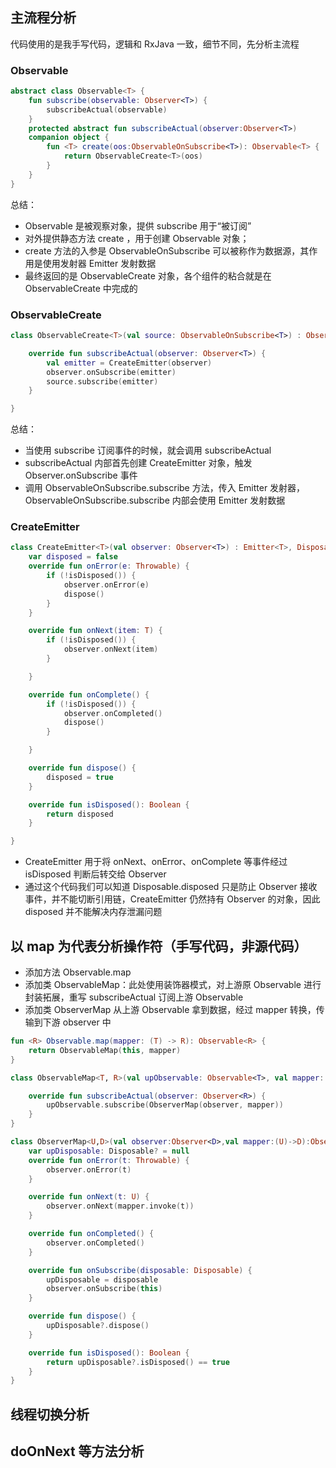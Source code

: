## 主流程分析

代码使用的是我手写代码，逻辑和 RxJava 一致，细节不同，先分析主流程

### Observable
```kotlin
abstract class Observable<T> {
    fun subscribe(observable: Observer<T>) {
        subscribeActual(observable)
    }
    protected abstract fun subscribeActual(observer:Observer<T>)
    companion object {
        fun <T> create(oos:ObservableOnSubscribe<T>): Observable<T> {
            return ObservableCreate<T>(oos)
        }
    }
}
```
总结：
* Observable 是被观察对象，提供 subscribe 用于“被订阅” 
* 对外提供静态方法 create ，用于创建 Observable 对象；
* create 方法的入参是 ObservableOnSubscribe 可以被称作为数据源，其作用是使用发射器 Emitter 发射数据
* 最终返回的是 ObservableCreate 对象，各个组件的粘合就是在 ObservableCreate 中完成的

### ObservableCreate

```kotlin
class ObservableCreate<T>(val source: ObservableOnSubscribe<T>) : Observable<T>() {

    override fun subscribeActual(observer: Observer<T>) {
        val emitter = CreateEmitter(observer)
        observer.onSubscribe(emitter)
        source.subscribe(emitter)
    }

}
```
总结：
* 当使用 subscribe 订阅事件的时候，就会调用 subscribeActual
* subscribeActual 内部首先创建 CreateEmitter 对象，触发 Observer.onSubscribe 事件
* 调用 ObservableOnSubscribe.subscribe 方法，传入 Emitter 发射器，ObservableOnSubscribe.subscribe 内部会使用 Emitter 发射数据

### CreateEmitter
```kotlin
class CreateEmitter<T>(val observer: Observer<T>) : Emitter<T>, Disposable {
    var disposed = false
    override fun onError(e: Throwable) {
        if (!isDisposed()) {
            observer.onError(e)
            dispose()
        }
    }

    override fun onNext(item: T) {
        if (!isDisposed()) {
            observer.onNext(item)
        }

    }

    override fun onComplete() {
        if (!isDisposed()) {
            observer.onCompleted()
            dispose()
        }

    }

    override fun dispose() {
        disposed = true
    }

    override fun isDisposed(): Boolean {
        return disposed
    }

}
```
* CreateEmitter 用于将 onNext、onError、onComplete 等事件经过 isDisposed 判断后转交给 Observer
* 通过这个代码我们可以知道 Disposable.disposed 只是防止 Observer 接收事件，并不能切断引用链，CreateEmitter 仍然持有 Observer 的对象，因此 disposed 并不能解决内存泄漏问题

## 以 map 为代表分析操作符（手写代码，非源代码）

* 添加方法 Observable.map
* 添加类 ObservableMap：此处使用装饰器模式，对上游原 Observable 进行封装拓展，重写 subscribeActual 订阅上游 Observable
* 添加类 ObserverMap 从上游 Observable 拿到数据，经过 mapper 转换，传输到下游 observer 中


```kotlin
fun <R> Observable.map(mapper: (T) -> R): Observable<R> {
    return ObservableMap(this, mapper)
}

class ObservableMap<T, R>(val upObservable: Observable<T>, val mapper: (T) -> R) : Observable<R>() {

    override fun subscribeActual(observer: Observer<R>) {
        upObservable.subscribe(ObserverMap(observer, mapper))
    }
}

class ObserverMap<U,D>(val observer:Observer<D>,val mapper:(U)->D):Observer<U>,Disposable {
    var upDisposable: Disposable? = null
    override fun onError(t: Throwable) {
        observer.onError(t)
    }

    override fun onNext(t: U) {
        observer.onNext(mapper.invoke(t))
    }

    override fun onCompleted() {
        observer.onCompleted()
    }

    override fun onSubscribe(disposable: Disposable) {
        upDisposable = disposable
        observer.onSubscribe(this)
    }

    override fun dispose() {
        upDisposable?.dispose()
    }

    override fun isDisposed(): Boolean {
        return upDisposable?.isDisposed() == true
    }
}
```

## 线程切换分析

## doOnNext 等方法分析



